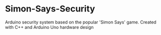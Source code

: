# Simon-Says-Security
Arduino security system based on the popular 'Simon Says' game. Created with C++ and Arduino Uno hardware design 
